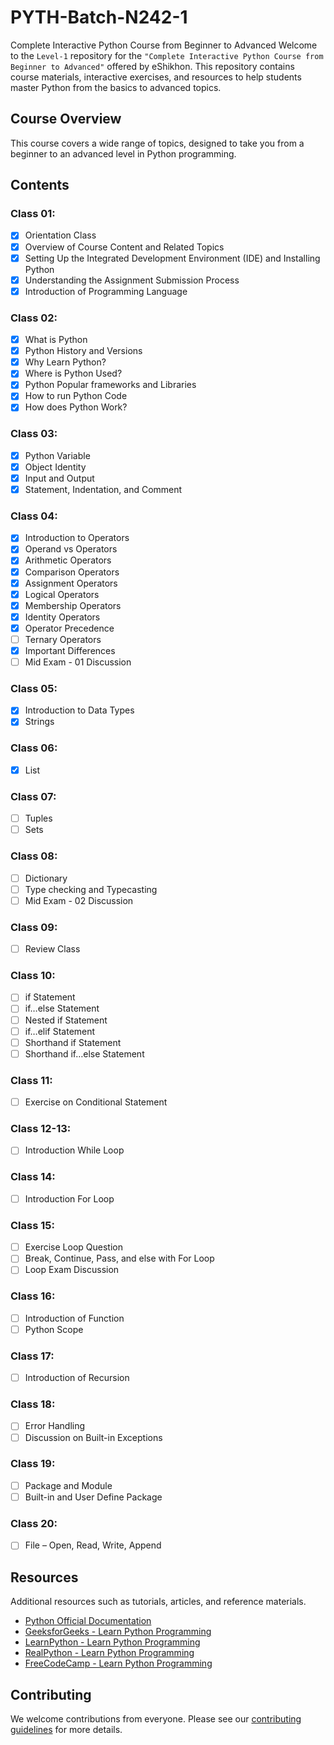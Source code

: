# PYTH-Batch-N242-1

Complete Interactive Python Course from Beginner to Advanced
Welcome to the `Level-1` repository for the `"Complete Interactive Python Course from Beginner to Advanced"` offered by eShikhon. This repository contains course materials, interactive exercises, and resources to help students master Python from the basics to advanced topics.

## Course Overview

This course covers a wide range of topics, designed to take you from a beginner to an advanced level in Python programming. 

## Contents

### Class 01: 
- [x] Orientation Class
- [x] Overview of Course Content and Related Topics
- [x] Setting Up the Integrated Development Environment (IDE) and Installing Python
- [x] Understanding the Assignment Submission Process
- [x] Introduction of Programming Language

### Class 02: 
- [x] What is Python
- [x] Python History and Versions        
- [x] Why Learn Python?        
- [x] Where is Python Used?        
- [x] Python Popular frameworks and Libraries        
- [x] How to run Python Code        
- [x] How does Python Work?

### Class 03: 
- [x] Python Variable
- [x] Object Identity    
- [x] Input and Output    
- [x] Statement, Indentation, and Comment

### Class 04: 
- [x] Introduction to Operators
- [x] Operand vs Operators
- [x] Arithmetic Operators
- [x] Comparison Operators
- [x] Assignment Operators
- [x] Logical Operators
- [x] Membership Operators
- [x] Identity Operators
- [x] Operator Precedence
- [ ] Ternary Operators
- [x] Important Differences
- [ ] Mid Exam - 01 Discussion

### Class 05: 
- [x] Introduction to Data Types
- [x] Strings

### Class 06:
- [x] List

### Class 07:
- [ ] Tuples                
- [ ] Sets

### Class 08:
- [ ] Dictionary
- [ ] Type checking and Typecasting        
- [ ] Mid Exam - 02 Discussion

### Class 09:
- [ ] Review Class

### Class 10:
- [ ] if Statement
- [ ] if…else Statement
- [ ] Nested if Statement
- [ ] if…elif Statement
- [ ] Shorthand if Statement
- [ ] Shorthand if…else Statement

### Class 11:
- [ ] Exercise on Conditional Statement

### Class 12-13:
- [ ] Introduction While Loop

### Class 14:
- [ ] Introduction For Loop

### Class 15:
- [ ] Exercise Loop Question
- [ ] Break, Continue, Pass, and else with For Loop    
- [ ] Loop Exam Discussion

### Class 16:
- [ ] Introduction of Function
- [ ] Python Scope

### Class 17:
- [ ] Introduction of Recursion

### Class 18:
- [ ] Error Handling 
- [ ] Discussion on Built-in Exceptions

### Class 19:
- [ ] Package and Module 
- [ ] Built-in and User Define Package

### Class 20:
- [ ] File – Open, Read, Write, Append

## Resources

Additional resources such as tutorials, articles, and reference materials.

- [Python Official Documentation](https://docs.python.org/3/)
- [GeeksforGeeks - Learn Python Programming](https://www.geeksforgeeks.org/python-programming-language-tutorial/)
- [LearnPython - Learn Python Programming](https://www.learnpython.org/)
- [RealPython - Learn Python Programming](https://realpython.com/)
- [FreeCodeCamp - Learn Python Programming](https://www.freecodecamp.org/news/python-code-examples-sample-script-coding-tutorial-for-beginners/)

## Contributing

We welcome contributions from everyone. Please see our [contributing guidelines](CONTRIBUTING.md) for more details.
